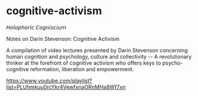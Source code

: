 # cognitive-activism
𝘏𝘰𝘭𝘰𝘱𝘩𝘰𝘳𝘪𝘤 𝘊𝘰𝘨𝘯𝘪𝘴𝘤𝘪𝘶𝘮

Notes on Darin Stevenson: Cognitive Activism

A compilation of video lectures presented by Darin Stevenson concerning human cognition and psychology, culture and collectivity -- A revolutionary thinker at the forefront of cognitive activism who offers keys to psycho-cognitive reformation, liberation and empowerment.

https://www.youtube.com/playlist?list=PLUhmkuu0rcYkr4VewfxnaORnMHa8Wf7xn
